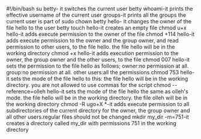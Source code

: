 #!/bin/bash
su betty- it switches the current user betty
whoami-it prints the effective username of the current user
groups-it prints all the groups the current user is part of
sudo chown betty hello- it changes the owner of the file hello to the user betty
touch hello-it creates an empty file
chmod u+x hello-it adds execute permission to the owner of the file
chmod +114 hello-it adds execute permission to the owner and the group owner, and read permission to other users, to the file hello. the file hello will be in the working directory
chmod +x hello-it adds execution permission to the owner, the group owner and the other users, to the file
chmod 007 hello-it sets the permission to the file hello as follows; owner:no permission at all. group:no permission at all. other users:all the permissions
chmod 753 hello-it sets the mode of the file hello to this: the file hello will be in the working directory. you are not allowed to use commas for the script
chmod --reference=olleh hello-it sets the mode of the file hello the same as olleh's mode. the file hello will be in the working directory. the file olleh will be in the working directory
chmod -R ugo+X *-it adds execute permission to all subdirectories of the current directory for the owner, the group owner and all other users.regular files should not be changed
mkdir my_dir -m=751-it creates a directory called my_dir with permissions 751 in the working directory
